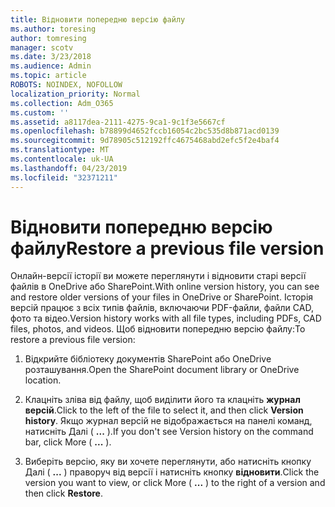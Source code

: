 ```yaml
---
title: Відновити попередню версію файлу
ms.author: toresing
author: tomresing
manager: scotv
ms.date: 3/23/2018
ms.audience: Admin
ms.topic: article
ROBOTS: NOINDEX, NOFOLLOW
localization_priority: Normal
ms.collection: Adm_O365
ms.custom: ''
ms.assetid: a8117dea-2111-4275-9ca1-9c1f3e5667cf
ms.openlocfilehash: b78899d4652fccb16054c2bc535d8b871acd0139
ms.sourcegitcommit: 9d78905c512192ffc4675468abd2efc5f2e4baf4
ms.translationtype: MT
ms.contentlocale: uk-UA
ms.lasthandoff: 04/23/2019
ms.locfileid: "32371211"
---
```

# <a name="restore-a-previous-file-version"></a><span data-ttu-id="6b61d-102">Відновити попередню версію файлу</span><span class="sxs-lookup"><span data-stu-id="6b61d-102">Restore a previous file version</span></span>

<span data-ttu-id="6b61d-103">Онлайн-версії історії ви можете переглянути і відновити старі версії файлів в OneDrive або SharePoint.</span><span class="sxs-lookup"><span data-stu-id="6b61d-103">With online version history, you can see and restore older versions of your files in OneDrive or SharePoint.</span></span> <span data-ttu-id="6b61d-104">Історія версій працює з всіх типів файлів, включаючи PDF-файли, файли CAD, фото та відео.</span><span class="sxs-lookup"><span data-stu-id="6b61d-104">Version history works with all file types, including PDFs, CAD files, photos, and videos.</span></span> <span data-ttu-id="6b61d-105">Щоб відновити попередню версію файлу:</span><span class="sxs-lookup"><span data-stu-id="6b61d-105">To restore a previous file version:</span></span>
  
1. <span data-ttu-id="6b61d-106">Відкрийте бібліотеку документів SharePoint або OneDrive розташування.</span><span class="sxs-lookup"><span data-stu-id="6b61d-106">Open the SharePoint document library or OneDrive location.</span></span>
    
2. <span data-ttu-id="6b61d-107">Клацніть зліва від файлу, щоб виділити його та клацніть **журнал версій**.</span><span class="sxs-lookup"><span data-stu-id="6b61d-107">Click to the left of the file to select it, and then click **Version history**.</span></span> <span data-ttu-id="6b61d-108">Якщо журнал версій не відображається на панелі команд, натисніть Далі ( **...** ).</span><span class="sxs-lookup"><span data-stu-id="6b61d-108">If you don't see Version history on the command bar, click More ( **...** ).</span></span> 
    
3. <span data-ttu-id="6b61d-109">Виберіть версію, яку ви хочете переглянути, або натисніть кнопку Далі ( **...** ) праворуч від версії і натисніть кнопку **відновити**.</span><span class="sxs-lookup"><span data-stu-id="6b61d-109">Click the version you want to view, or click More ( **...** ) to the right of a version and then click **Restore**.</span></span>
    

